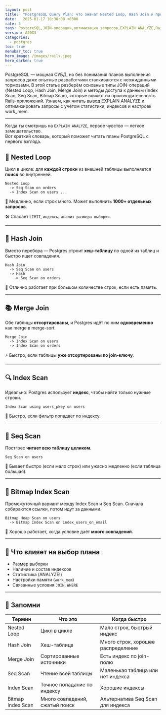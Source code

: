 ```yaml
---
layout: post
title:  "PostgreSQL Query Plan: что значат Nested Loop, Hash Join и прочие страшные слова"
date:   2025-01-17 10:30:00 +0300
rate: 5
tags: PostgreSQL,JOIN-операции,оптимизация запросов,EXPLAIN ANALYZE,Rails,индексы
version: A49X3
categories:
  - postgres
toc: true
menubar_toc: true
hero_image: /images/rails.jpeg
hero_darken: true
---
```

PostgreSQL — мощная СУБД, но без понимания планов выполнения запросов даже опытные разработчики сталкиваются с неожиданными тормозами. В этой статье разберём основные типы JOIN-операций (Nested Loop, Hash Join, Merge Join) и методы доступа к данным (Index Scan, Seq Scan, Bitmap Scan), которые влияют на производительность Rails-приложений. Узнаем, как читать вывод EXPLAIN ANALYZE и оптимизировать запросы с учётом статистики, индексов и настроек work_mem.

---
Когда ты смотришь на `EXPLAIN ANALYZE`, первое чувство — легкое замешательство.  
Вот краткий словарь, который поможет читать планы PostgreSQL с первого взгляда.

## 🔁 Nested Loop

Цикл в цикле: для **каждой строки** из внешней таблицы выполняется **поиск** во внутренней.

```text
Nested Loop
  -> Seq Scan on orders
  -> Index Scan on users ...
````

🚨 Медленно, если строк много. Может выполнить **1000+ отдельных запросов**.

🛠 Спасает `LIMIT`, `индексы`, `анализ размера выборки`.

---

## 🧠 Hash Join

Вместо перебора — Postgres строит **хеш-таблицу** по одной из таблиц и быстро ищет совпадения.

```text
Hash Join
  -> Seq Scan on users
  -> Hash
    -> Seq Scan on orders
```

📌 Отлично работает при большом количестве строк, если есть память.

---

## 📚 Merge Join

Обе таблицы **отсортированы**, и Postgres идёт по ним **одновременно** как merge в merge-sort.

```text
Merge Join
  -> Index Scan on users
  -> Index Scan on orders
```

⚡ Быстро, если таблицы **уже отсортированы по join-ключу**.

---

## 🔍 Index Scan

Идеально: Postgres использует **индекс**, чтобы найти только нужные строки.

```text
Index Scan using users_pkey on users
```

📌 Быстро, если фильтр попадает по индексу.

---

## 👣 Seq Scan

Постгрес **читает всю таблицу целиком**.

```text
Seq Scan on users
```

🚨 Бывает быстро (если мало строк) или ужасно медленно (если таблица большая).

---

## 🧮 Bitmap Index Scan

Промежуточный вариант между Index Scan и Seq Scan. Сначала собираются ссылки, потом идут за данными.

```text
Bitmap Heap Scan on users
  -> Bitmap Index Scan on index_users_on_email
```

📌 Хорошо работает, когда условие даёт **много совпадений**.

---

## 🧰 Что влияет на выбор плана

* Размер выборки
* Наличие и состав индексов
* Статистика (ANALYZE!)
* Настройки памяти (`work_mem`)
* Связанные условия `JOIN`, `WHERE`

---

## 🧭 Запомни

| Термин            | Что это                        | Когда быстро                       |
| ----------------- | ------------------------------ | ---------------------------------- |
| Nested Loop       | Цикл в цикле                   | Мало строк, быстрый индекс         |
| Hash Join         | Хеш-таблица                    | Много строк, хорошее распределение |
| Merge Join        | Сортированные источники        | Есть индекс по join-полю           |
| Seq Scan          | Чтение всей таблицы            | Маленькая таблица или нет индекса  |
| Index Scan        | Точное попадание по индексу    | Хорошие индексы                    |
| Bitmap Index Scan | Много совпадений, сжатый поиск | Альтернатива Seq Scan для индекса  |
